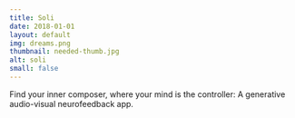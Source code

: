```yaml
---
title: Soli
date: 2018-01-01
layout: default
img: dreams.png
thumbnail: needed-thumb.jpg
alt: soli
small: false
---
```


Find your inner composer, where your mind is the controller: A generative audio-visual neurofeedback app.
